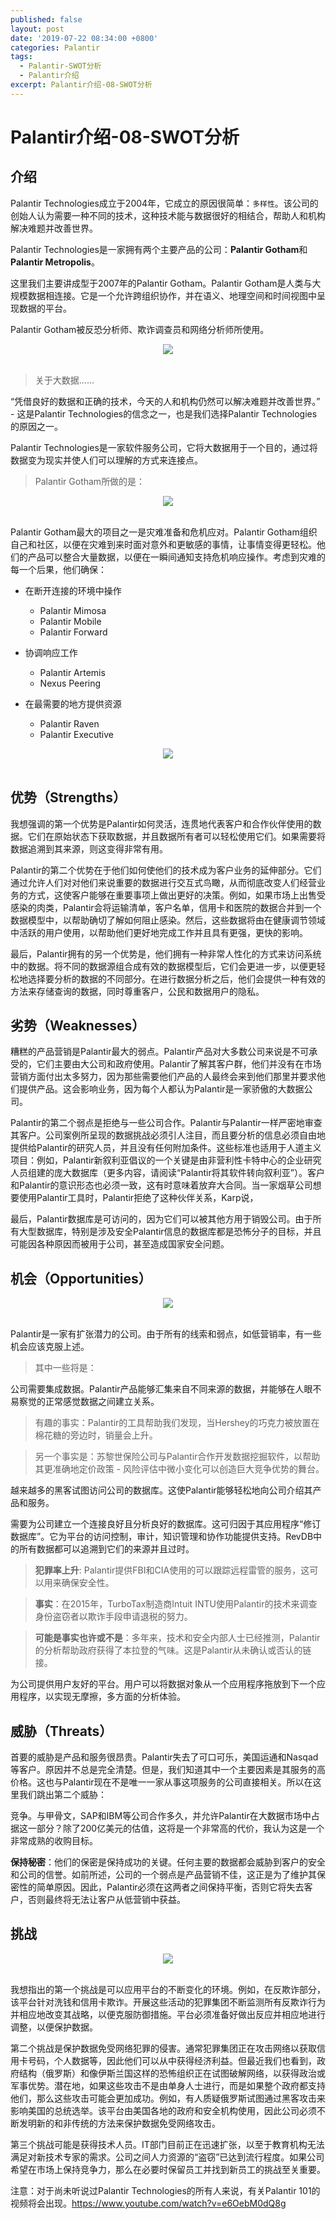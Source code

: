 ```yaml
---
published: false
layout: post
date: '2019-07-22 08:34:00 +0800'
categories: Palantir
tags:
  - Palantir-SWOT分析
  - Palantir介绍
excerpt: Palantir介绍-08-SWOT分析
---
```

# Palantir介绍-08-SWOT分析

## 介绍

Palantir Technologies成立于2004年，它成立的原因很简单：`多样性`。该公司的创始人认为需要一种不同的技术，这种技术能与数据很好的相结合，帮助人和机构解决难题并改善世界。

Palantir Technologies是一家拥有两个主要产品的公司：**Palantir Gotham**和**Palantir Metropolis**。

这里我们主要讲成型于2007年的Palantir Gotham。Palantir Gotham是人类与大规模数据相连接。它是一个允许跨组织协作，并在语义、地理空间和时间视图中呈现数据的平台。

Palantir Gotham被反恐分析师、欺诈调查员和网络分析师所使用。

<div align="center"><img src="https://www.bobinsun.cn/assets/images/palantir-08-1.png"/></div>
<br>

> 关于大数据......

“凭借良好的数据和正确的技术，今天的人和机构仍然可以解决难题并改善世界。” - 这是Palantir Technologies的信念之一，也是我们选择Palantir Technologies的原因之一。

Palantir Technologies是一家软件服务公司，它将大数据用于一个目的，通过将数据变为现实并使人们可以理解的方式来连接点。

> Palantir Gotham所做的是：

<div align="center"><img src="https://www.bobinsun.cn/assets/images/palantir-08-2.png"/></div>
<br>

Palantir Gotham最大的项目之一是灾难准备和危机应对。Palantir Gotham组织自己和社区，以便在灾难到来时面对意外和更敏感的事情，让事情变得更轻松。他们的产品可以整合大量数据，以便在一瞬间通知支持危机响应操作。考虑到灾难的每一个后果，他们确保：

* 在断开连接的环境中操作
	- Palantir Mimosa
	- Palantir Mobile
	- Palantir Forward
    
* 协调响应工作
	- Palantir Artemis
	- Nexus Peering
    
* 在最需要的地方提供资源
	- Palantir Raven
	- Palantir Executive
    
<div align="center"><img src="https://www.bobinsun.cn/assets/images/palantir-08-3.png"/></div>
<br>


## 优势（Strengths）

我想强调的第一个优势是Palantir如何灵活，连贯地代表客户和合作伙伴使用的数据。它们在原始状态下获取数据，并且数据所有者可以轻松使用它们。如果需要将数据追溯到其来源，则这变得非常有用。

Palantir的第二个优势在于他们如何使他们的技术成为客户业务的延伸部分。它们通过允许人们对对他们来说重要的数据进行交互式鸟瞰，从而彻底改变人们经营业务的方式，这使客户能够在重要事项上做出更好的决策。例如，如果市场上出售受感染的肉类，Palantir会将运输清单，客户名单，信用卡和医院的数据合并到一个数据模型中，以帮助确切了解如何阻止感染。然后，这些数据将由在健康调节领域中活跃的用户使用，以帮助他们更好地完成工作并且具有更强，更快的影响。

最后，Palantir拥有的另一个优势是，他们拥有一种非常人性化的方式来访问系统中的数据。将不同的数据源组合成有效的数据模型后，它们会更进一步，以便更轻松地选择要分析的数据的不同部分。在进行数据分析之后，他们会提供一种有效的方法来存储查询的数据，同时尊重客户，公民和数据用户的隐私。

## 劣势（Weaknesses）

糟糕的产品营销是Palantir最大的弱点。Palantir产品对大多数公司来说是不可承受的，它们主要由大公司和政府使用。Palantir了解其客户群，他们并没有在市场营销方面付出太多努力，因为那些需要他们产品的人最终会来到他们那里并要求他们提供产品。这会影响业务，因为每个人都认为Palantir是一家骄傲的大数据公司。

Palantir的第二个弱点是拒绝与一些公司合作。Palantir与Palantir一样严密地审查其客户。公司案例所呈现的数据挑战必须引人注目，而且要分析的信息必须自由地提供给Palantir的研究人员，并且没有任何附加条件。这些标准也适用于人道主义项目：例如，Palantir新叙利亚倡议的一个关键是由非营利性卡特中心的企业研究人员组建的庞大数据库（更多内容，请阅读“Palantir将其软件转向叙利亚”）。客户和Palantir的意识形态也必须一致，这有时意味着放弃大合同。当一家烟草公司想要使用Palantir工具时，Palantir拒绝了这种伙伴关系，Karp说，

最后，Palantir数据库是可访问的，因为它们可以被其他方用于销毁公司。由于所有大型数据库，特别是涉及安全Palantir信息的数据库都是恐怖分子的目标，并且可能因各种原因而被用于公司，甚至造成国家安全问题。

## 机会（Opportunities）

<div align="center"><img src="https://www.bobinsun.cn/assets/images/palantir-08-4.png"/></div>
<br>

Palantir是一家有扩张潜力的公司。由于所有的线索和弱点，如低营销率，有一些机会应该克服上述。

> 其中一些将是：

公司需要集成数据。Palantir产品能够汇集来自不同来源的数据，并能够在人眼不易察觉的正常感觉数据之间建立关系。

> 有趣的事实：Palantir的工具帮助我们发现，当Hershey的巧克力被放置在棉花糖的旁边时，销量会上升。

> 另一个事实是：苏黎世保险公司与Palantir合作开发数据挖掘软件，以帮助其更准确地定价政策 - 风险评估中微小变化可以创造巨大竞争优势的舞台。

越来越多的黑客试图访问公司的数据库。这使Palantir能够轻松地向公司介绍其产品和服务。

需要为公司建立一个连接良好且分析良好的数据库。这可归因于其应用程序“修订数据库”。它为平台的访问控制，审计，知识管理和协作功能提供支持。RevDB中的所有数据都可以追溯到它们的来源并且过时。

> **犯罪率上升**: Palantir提供FBI和CIA使用的可以跟踪远程雷管的服务，这可以用来确保安全性。

> **事实**：在2015年，TurboTax制造商Intuit INTU使用Palantir的技术来调查身份盗窃者以欺诈手段申请退税的努力。

> **可能是事实也许或不是**：多年来，技术和安全内部人士已经推测，Palantir的分析帮助政府获得了本拉登的气味。这是Palantir从未确认或否认的链接。

为公司提供用户友好的平台。用户可以将数据对象从一个应用程序拖放到下一个应用程序，以实现无摩擦，多方面的分析体验。

## 威胁（Threats）

首要的威胁是产品和服务很昂贵。Palantir失去了可口可乐，美国运通和Nasqad等客户。原因并不总是完全清楚。但是，我们知道其中一个主要因素是其服务的高价格。这也与Palantir现在不是唯一一家从事这项服务的公司直接相关。所以在这里我们跳出第二个威胁：

竞争。与甲骨文，SAP和IBM等公司合作多久，并允许Palantir在大数据市场中占据这一部分？除了200亿美元的估值，这将是一个非常高的代价，我认为这是一个非常成熟的收购目标。

**保持秘密**：他们的保密是保持成功的关键。任何主要的数据都会威胁到客户的安全和公司的信誉。如前所述，公司的一个弱点是产品营销不佳，这正是为了维护其保密性的简单原因。因此，Palantir必须在这两者之间保持平衡，否则它将失去客户，否则最终将无法让客户从低营销中获益。

## 挑战

<div align="center"><img src="https://www.bobinsun.cn/assets/images/palantir-08-5.png"/></div>
<br>

我想指出的第一个挑战是可以应用平台的不断变化的环境。例如，在反欺诈部分，该平台针对洗钱和信用卡欺诈。开展这些活动的犯罪集团不断监测所有反欺诈行为并相应地改变其战略，以便克服防御措施。平台必须准备好做出反应并相应地进行调整，以便保护数据。

第二个挑战是保护数据免受网络犯罪的侵害。通常犯罪集团正在攻击网络以获取信用卡号码，个人数据等，因此他们可以从中获得经济利益。但最近我们也看到，政府结构（俄罗斯）和像伊斯兰国这样的恐怖组织正在试图破解网络，以获得政治或军事优势。潜在地，如果这些攻击不是由单身人士进行，而是如果整个政府都支持他们，那么这些攻击可能会更加成功。例如，有人质疑俄罗斯试图通过黑客攻击来影响美国的总统选举。该平台由美国各地的政府和安全机构使用，因此公司必须不断发明新的和非传统的方法来保护数据免受网络攻击。

第三个挑战可能是获得技术人员。IT部门目前正在迅速扩张，以至于教育机构无法满足对新技术专家的需求。公司之间人力资源的“盗窃”已达到流行程度。如果公司希望在市场上保持竞争力，那么在必要时保留员工并找到新员工的挑战至关重要。

注意：对于尚未听说过Palantir Technologies的所有人来说，有关Palantir 101的视频将会出现。https://www.youtube.com/watch?v=e6OebM0dQ8g
